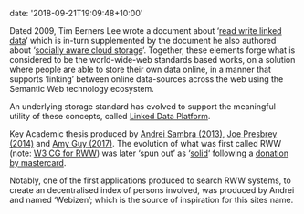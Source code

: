 
date: '2018-09-21T19:09:48+10:00'


Dated 2009, Tim Berners Lee wrote a document about ‘[read write linked data](https://www.w3.org/DesignIssues/ReadWriteLinkedData.html)‘ which is in-turn supplemented by the document he also authored about ‘[socially aware cloud storage](https://www.w3.org/DesignIssues/CloudStorage.html)‘. Together, these elements forge what is considered to be the world-wide-web standards based works, on a solution where people are able to store their own data online, in a manner that supports ‘linking’ between online data-sources across the web using the Semantic Web technology ecosystem.

An underlying storage standard has evolved to support the meaningful utility of these concepts, called [Linked Data Platform](https://www.w3.org/TR/ldp/).

Key Academic thesis produced by [Andrei Sambra (2013)](https://www.webizen.net.au/?attachment_id=263), [Joe Presbrey (2014)](https://www.webizen.net.au/?attachment_id=262) and [Amy Guy (2017)](https://rhiaro.github.io/thesis/). The evolution of what was first called RWW (note: [W3 CG for RWW](https://www.w3.org/community/rww/)) was later ‘spun out’ as ‘[solid](https://solid.mit.edu/)‘ following a [donation by mastercard](https://www.csail.mit.edu/news/web-inventor-tim-berners-lees-next-project-platform-gives-users-control-their-data).

Notably, one of the first applications produced to search RWW systems, to create an decentralised index of persons involved, was produced by Andrei and named ‘Webizen’; which is the source of inspiration for this sites name.